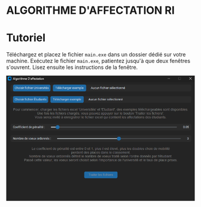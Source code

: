 # ALGORITHME D'AFFECTATION RI

# Tutoriel
Téléchargez et placez le fichier ```main.exe``` dans un dossier dédié sur votre machine.
Exécutez le fichier ```main.exe```, patientez jusqu'à que deux fenêtres s'ouvrent.
Lisez ensuite les instructions de la fenêtre.


![Aperçu de l'interface.](/assets/image.png)
